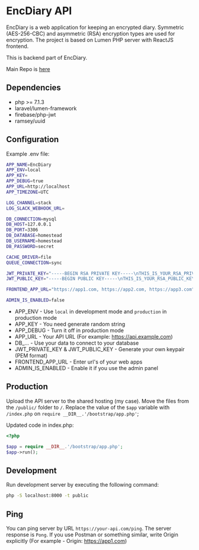 # EncDiary API

EncDiary is a web application for keeping an encrypted diary. Symmetric (AES-256-CBC) and asymmetric (RSA) encryption types are used for encryption. The project is based on Lumen PHP server with ReactJS frontend.

This is backend part of EncDiary.

Main Repo is [here](https://github.com/EncDiary/web-app)

## Dependencies

- php >= 7.1.3
- laravel/lumen-framework
- firebase/php-jwt
- ramsey/uuid

## Configuration

Example .env file:

```sh
APP_NAME=EncDiary
APP_ENV=local
APP_KEY=
APP_DEBUG=true
APP_URL=http://localhost
APP_TIMEZONE=UTC

LOG_CHANNEL=stack
LOG_SLACK_WEBHOOK_URL=

DB_CONNECTION=mysql
DB_HOST=127.0.0.1
DB_PORT=3306
DB_DATABASE=homestead
DB_USERNAME=homestead
DB_PASSWORD=secret

CACHE_DRIVER=file
QUEUE_CONNECTION=sync

JWT_PRIVATE_KEY="-----BEGIN RSA PRIVATE KEY-----\nTHIS_IS_YOUR_RSA_PRIVATE_KEY\n-----END RSA PRIVATE KEY-----"
JWT_PUBLIC_KEY="-----BEGIN PUBLIC KEY-----\nTHIS_IS_YOUR_RSA_PUBLIC_KEY\n-----END PUBLIC KEY-----"

FRONTEND_APP_URL="https://app1.com, https://app2.com, https://app3.com"

ADMIN_IS_ENABLED=false
```

- APP_ENV - Use `local` in development mode and `production` in production mode
- APP_KEY - You need generate random string
- APP_DEBUG - Turn it off in production mode
- APP_URL - Your API URL (For example: https://api.example.com)
- DB_... - Use your data to connect to your database
- JWT_PRIVATE_KEY & JWT_PUBLIC_KEY - Generate your own keypair (PEM format)
- FRONTEND_APP_URL - Enter url's of your web apps
- ADMIN_IS_ENABLED - Enable it if you use the admin panel

## Production

Upload the API server to the shared hosting (my case). Move the files from the `/public/` folder to `/`. Replace the value of the `$app` variable with `/index.php` on `require __DIR__.'/bootstrap/app.php'`;

Updated code in index.php:

```php
<?php

$app = require __DIR__.'/bootstrap/app.php';
$app->run();
```

## Development

Run development server by executing the following command:

```sh
php -S localhost:8000 -t public
```

## Ping

You can ping server by URL `https://your-api.com/ping`. The server response is `Pong`. If you use Postman or something similar, write Origin explicitly (For example - Origin: https://app1.com)